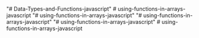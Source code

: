 "# Data-Types-and-Functions-javascript" 
#   u s i n g - f u n c t i o n s - i n - a r r a y s - j a v a s c r i p t  
 "# using-functions-in-arrays-javascript" 
"# using-functions-in-arrays-javascript" 
"# using-functions-in-arrays-javascript" 
#   u s i n g - f u n c t i o n s - i n - a r r a y s - j a v a s c r i p t  
 